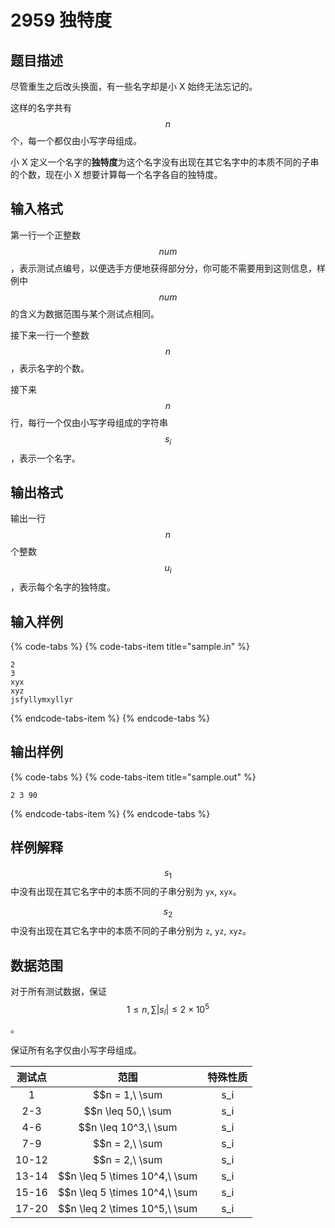 # 2959 独特度

## 题目描述

尽管重生之后改头换面，有一些名字却是小 X 始终无法忘记的。

这样的名字共有 $$n$$ 个，每一个都仅由小写字母组成。

小 X 定义一个名字的**独特度**为这个名字没有出现在其它名字中的本质不同的子串的个数，现在小 X 想要计算每一个名字各自的独特度。

## 输入格式

第一行一个正整数 $$num$$，表示测试点编号，以便选手方便地获得部分分，你可能不需要用到这则信息，样例中 $$num$$ 的含义为数据范围与某个测试点相同。

接下来一行一个整数 $$n$$，表示名字的个数。

接下来 $$n$$ 行，每行一个仅由小写字母组成的字符串 $$s_i$$，表示一个名字。

## 输出格式

输出一行 $$n$$ 个整数 $$u_i$$，表示每个名字的独特度。

## 输入样例

{% code-tabs %}
{% code-tabs-item title="sample.in" %}
```text
2
3
xyx
xyz
jsfyllymxyllyr
```
{% endcode-tabs-item %}
{% endcode-tabs %}

## 输出样例

{% code-tabs %}
{% code-tabs-item title="sample.out" %}
```text
2 3 90
```
{% endcode-tabs-item %}
{% endcode-tabs %}

## 样例解释

$$s_1$$ 中没有出现在其它名字中的本质不同的子串分别为 `yx`, `xyx`。

$$s_2$$ 中没有出现在其它名字中的本质不同的子串分别为 `z`, `yz`, `xyz`。

## 数据范围

对于所有测试数据，保证 $$1 \leq n,\,\sum |s_i| \leq 2 \times 10^5$$。

保证所有名字仅由小写字母组成。

| 测试点 | 范围 | 特殊性质 |
| :---: | :---: | :---: |
| 1 | $$n = 1,\ \sum |s_i| \leq 50$$，$$\sum |s_i| \leq 50$$ | $$|s_i| \leq 50$$ |
| 2-3 | $$n \leq 50,\ \sum |s_i| \leq 50$$ | $$|s_i| \leq 50$$ |
| 4-6 | $$n \leq 10^3,\ \sum |s_i| \leq 10^3$$ | $$|s_i| \leq 50$$ |
| 7-9 | $$n = 2,\ \sum |s_i| \leq 5 \times 10^4$$ | 无 |
| 10-12 | $$n = 2,\ \sum |s_i| \leq 2 \times 10^5$$ | 无 |
| 13-14 | $$n \leq 5 \times 10^4,\ \sum |s_i| \leq 5 \times 10^4$$ | $$|s_i| \leq 50$$ |
| 15-16 | $$n \leq 5 \times 10^4,\ \sum |s_i| \leq 5 \times 10^4$$ | 无 |
| 17-20 | $$n \leq 2 \times 10^5,\ \sum |s_i| \leq 2 \times 10^5$$ | 无 |

